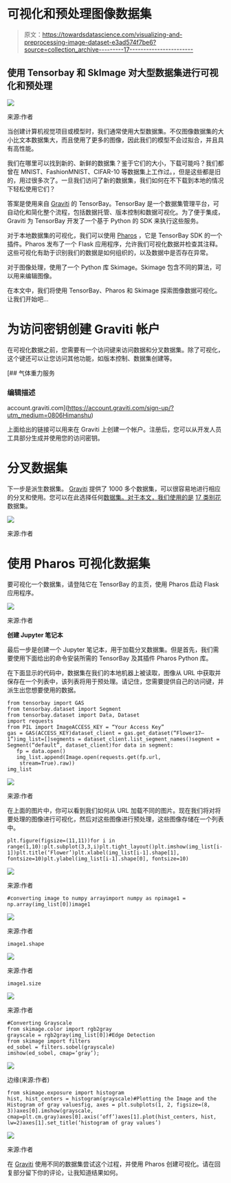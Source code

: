 # 可视化和预处理图像数据集

> 原文：<https://towardsdatascience.com/visualizing-and-preprocessing-image-dataset-e3ad574f7be6?source=collection_archive---------17----------------------->

## 使用 Tensorbay 和 SkImage 对大型数据集进行可视化和预处理

![](img/de601554264183cb0c6f26584e11aa1f.png)

来源:作者

当创建计算机视觉项目或模型时，我们通常使用大型数据集。不仅图像数据集的大小比文本数据集大，而且使用了更多的图像，因此我们的模型不会过拟合，并且具有高性能。

我们在哪里可以找到新的、新鲜的数据集？鉴于它们的大小，下载可能吗？我们都曾在 MNIST、FashionMNIST、CIFAR-10 等数据集上工作过。，但是这些都是旧的，用过很多次了。一旦我们访问了新的数据集，我们如何在不下载到本地的情况下轻松使用它们？

答案是使用来自 [Graviti](https://www.graviti.com/?utm_medium=0806Himanshu) 的 TensorBay。TensorBay 是一个数据集管理平台，可自动化和简化整个流程，包括数据托管、版本控制和数据可视化。为了便于集成，Graviti 为 TensorBay 开发了一个基于 Python 的 SDK 来执行这些服务。

对于本地数据集的可视化，我们可以使用 [Pharos](https://tensorbay-python-sdk.graviti.com/en/latest/features/visualization.html#visualization/?utm_medium=0806Himanshu) ，它是 TensorBay SDK 的一个插件。Pharos 发布了一个 Flask 应用程序，允许我们可视化数据并检查其注释。这些可视化有助于识别我们的数据是如何组织的，以及数据中是否存在异常。

对于图像处理，使用了一个 Python 库 Skimage。Skimage 包含不同的算法，可以用来编辑图像。

在本文中，我们将使用 TensorBay、Pharos 和 Skimage 探索图像数据可视化。让我们开始吧…

# 为访问密钥创建 Graviti 帐户

在可视化数据之前，您需要有一个访问键来访问数据和分叉数据集。除了可视化，这个键还可以让您访问其他功能，如版本控制、数据集创建等。

 [## 气体重力服务

### 编辑描述

account.graviti.com](https://account.graviti.com/sign-up/?utm_medium=0806Himanshu) 

上面给出的链接可以用来在 Graviti 上创建一个帐户。注册后，您可以从开发人员工具部分生成并使用您的访问密钥。

# 分叉数据集

下一步是派生数据集。 [Graviti](https://www.graviti.com/?utm_medium=0806Himanshu) 提供了 1000 多个数据集，可以很容易地进行相应的分叉和使用。您可以在此选择任何[数据集。对于本文，我们使用的是](https://gas.graviti.com/open-datasets/?utm_medium=0806Himanshu) [17 类别花](https://gas.graviti.com/dataset/hellodataset/Flower17/?utm_medium=0806Himanshu)数据集。

![](img/960be1a536cdb86e42f93330b4d61f7a.png)

来源:作者

# 使用 Pharos 可视化数据集

要可视化一个数据集，请登陆它在 TensorBay 的主页，使用 Pharos 启动 Flask 应用程序。

![](img/411deba8376248b6f3559e60d167a98b.png)

来源:作者

**创建 Jupyter 笔记本**

最后一步是创建一个 Jupyter 笔记本，用于加载分叉数据集。但是首先，我们需要使用下面给出的命令安装所需的 TensorBay 及其插件 Pharos Python 库。

在下面显示的代码中，数据集在我们的本地机器上被读取，图像从 URL 中获取并保存在一个列表中，该列表将用于预处理。请记住，您需要提供自己的访问键，并派生出您想要使用的数据。

```
from tensorbay import GAS
from tensorbay.dataset import Segment
from tensorbay.dataset import Data, Dataset
import requests
from PIL import ImageACCESS_KEY = “Your Access Key”
gas = GAS(ACCESS_KEY)dataset_client = gas.get_dataset(“Flower17–1”)img_list=[]segments = dataset_client.list_segment_names()segment = Segment(“default”, dataset_client)for data in segment:
   fp = data.open()
   img_list.append(Image.open(requests.get(fp.url,        
    stream=True).raw))
img_list
```

![](img/4b922e39b84e38b83a9d61e90c1003b9.png)

来源:作者

在上面的图片中，你可以看到我们如何从 URL 加载不同的图片。现在我们将对将要处理的图像进行可视化，然后对这些图像进行预处理，这些图像存储在一个列表中。

```
plt.figure(figsize=(11,11))for i in range(1,10):plt.subplot(3,3,i)plt.tight_layout()plt.imshow(img_list[i-1])plt.title(‘Flower’)plt.xlabel(img_list[i-1].shape[1], fontsize=10)plt.ylabel(img_list[i-1].shape[0], fontsize=10)
```

![](img/c21d04230ce760051626be0078f8a722.png)

来源:作者

```
#converting image to numpy arrayimport numpy as npimage1 = np.array(img_list[0])image1
```

![](img/f09cd2a7c48a0b8cb20613ce4af82e92.png)

来源:作者

```
image1.shape
```

![](img/9aec9eaff0aaa5cf1b15dcc8b9fd762b.png)

来源:作者

```
image1.size
```

![](img/4dc65b4982f81f215c2b7a483694a180.png)

来源:作者

```
#Converting Grayscale
from skimage.color import rgb2gray
grayscale = rgb2gray(img_list[0])#Edge Detection
from skimage import filters
ed_sobel = filters.sobel(grayscale)
imshow(ed_sobel, cmap=’gray’);
```

![](img/42c977b87a785997ce90393cb989103b.png)

边缘(来源:作者)

```
from skimage.exposure import histogram
hist, hist_centers = histogram(grayscale)#Plotting the Image and the Histogram of gray valuesfig, axes = plt.subplots(1, 2, figsize=(8, 3))axes[0].imshow(grayscale, cmap=plt.cm.gray)axes[0].axis(‘off’)axes[1].plot(hist_centers, hist, lw=2)axes[1].set_title(‘histogram of gray values’)
```

![](img/ebc50ae19ee092983b448fe8498ae083.png)

来源:作者

在 [Graviti](https://www.graviti.com/?utm_medium=0806Himanshu) 使用不同的数据集尝试这个过程，并使用 Pharos 创建可视化。请在回复部分留下你的评论，让我知道结果如何。